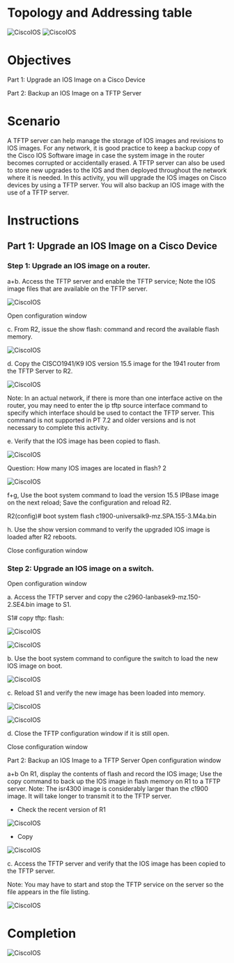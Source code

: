 # Topology and Addressing table
![CiscoIOS](/Images/CiscoIOSImage-pic0.png)
![CiscoIOS](/Images/CiscoIOSImage-pic1.png)

# Objectives
Part 1: Upgrade an IOS Image on a Cisco Device

Part 2: Backup an IOS Image on a TFTP Server

# Scenario
A TFTP server can help manage the storage of IOS images and revisions to IOS images. For any network, it is good practice to keep a backup copy of the Cisco IOS Software image in case the system image in the router becomes corrupted or accidentally erased. A TFTP server can also be used to store new upgrades to the IOS and then deployed throughout the network where it is needed. In this activity, you will upgrade the IOS images on Cisco devices by using a TFTP server. You will also backup an IOS image with the use of a TFTP server.

# Instructions
## Part 1: Upgrade an IOS Image on a Cisco Device

### Step 1: Upgrade an IOS image on a router.

a+b.     Access the TFTP server and enable the TFTP service; Note the IOS image files that are available on the TFTP server.

![CiscoIOS](/Images/CiscoIOSImage-pic2.png)

Open configuration window

c.     From R2, issue the show flash: command and record the available flash memory.

![CiscoIOS](/Images/CiscoIOSImage-pic3.png)

d.     Copy the CISCO1941/K9 IOS version 15.5 image for the 1941 router from the TFTP Server to R2.

![CiscoIOS](/Images/CiscoIOSImage-pic4.png)

Note: In an actual network, if there is more than one interface active on the router, you may need to enter the ip tftp source interface command to specify which interface should be used to contact the TFTP server. This command is not supported in PT 7.2 and older versions and is not necessary to complete this activity.

e.     Verify that the IOS image has been copied to flash.

![CiscoIOS](/Images/CiscoIOSImage-pic6.png)

Question:
How many IOS images are located in flash? 2

![CiscoIOS](/Images/CiscoIOSImage-pic5.png)


f+g,      Use the boot system command to load the version 15.5 IPBase image on the next reload; Save the configuration and reload R2.

R2(config)# boot system flash c1900-universalk9-mz.SPA.155-3.M4a.bin

h.     Use the show version command to verify the upgraded IOS image is loaded after R2 reboots.


Close configuration window

### Step 2: Upgrade an IOS image on a switch.
Open configuration window

a.     Access the TFTP server and copy the c2960-lanbasek9-mz.150-2.SE4.bin image to S1.

S1# copy tftp: flash:

![CiscoIOS](/Images/CiscoIOSImage-pic7.png)

![CiscoIOS](/Images/CiscoIOSImage-pic8.png)

b.     Use the boot system command to configure the switch to load the new IOS image on boot.

![CiscoIOS](/Images/CiscoIOSImage-pic9.png)

c.     Reload S1 and verify the new image has been loaded into memory.

![CiscoIOS](/Images/CiscoIOSImage-pic10.png)

![CiscoIOS](/Images/CiscoIOSImage-pic11.png)

d.     Close the TFTP configuration window if it is still open.

Close configuration window

Part 2: Backup an IOS Image to a TFTP Server
Open configuration window

a+b    On R1, display the contents of flash and record the IOS image; Use the copy command to back up the IOS image in flash memory on R1 to a TFTP server. Note: The isr4300 image is considerably larger than the c1900 image. It will take longer to transmit it to the TFTP server.

- Check the recent version of R1
  
 ![CiscoIOS](/Images/CiscoIOSImage-pic13.png)
    
- Copy
  
![CiscoIOS](/Images/CiscoIOSImage-pic12.png)
  
c.     Access the TFTP server and verify that the IOS image has been copied to the TFTP server.

Note: You may have to start and stop the TFTP service on the server so the file appears in the file listing.

![CiscoIOS](/Images/CiscoIOSImage-pic14.png)

# Completion
![CiscoIOS](/Images/CiscoIOSImage-pic15.png)
  
